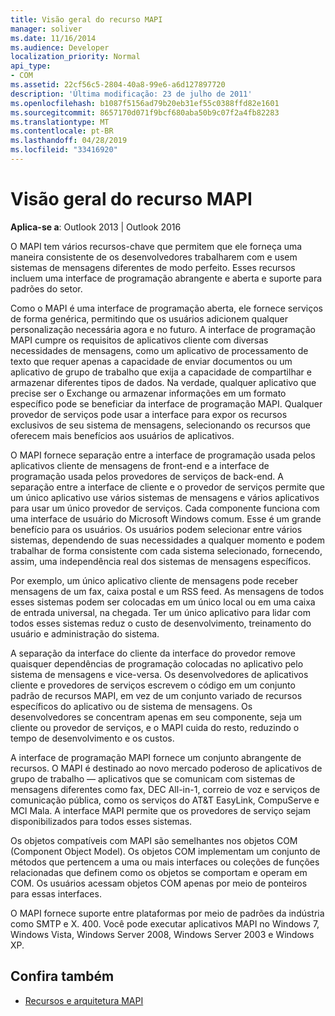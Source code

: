 ```yaml
---
title: Visão geral do recurso MAPI
manager: soliver
ms.date: 11/16/2014
ms.audience: Developer
localization_priority: Normal
api_type:
- COM
ms.assetid: 22cf56c5-2804-40a8-99e6-a6d127897720
description: 'Última modificação: 23 de julho de 2011'
ms.openlocfilehash: b1087f5156ad79b20eb31ef55c0388ffd82e1601
ms.sourcegitcommit: 8657170d071f9bcf680aba50b9c07f2a4fb82283
ms.translationtype: MT
ms.contentlocale: pt-BR
ms.lasthandoff: 04/28/2019
ms.locfileid: "33416920"
---
```

# <a name="mapi-feature-overview"></a>Visão geral do recurso MAPI
 
**Aplica-se a**: Outlook 2013 | Outlook 2016 
  
O MAPI tem vários recursos-chave que permitem que ele forneça uma maneira consistente de os desenvolvedores trabalharem com e usem sistemas de mensagens diferentes de modo perfeito. Esses recursos incluem uma interface de programação abrangente e aberta e suporte para padrões do setor. 
  
Como o MAPI é uma interface de programação aberta, ele fornece serviços de forma genérica, permitindo que os usuários adicionem qualquer personalização necessária agora e no futuro. A interface de programação MAPI cumpre os requisitos de aplicativos cliente com diversas necessidades de mensagens, como um aplicativo de processamento de texto que requer apenas a capacidade de enviar documentos ou um aplicativo de grupo de trabalho que exija a capacidade de compartilhar e armazenar diferentes tipos de dados. Na verdade, qualquer aplicativo que precise ser o Exchange ou armazenar informações em um formato específico pode se beneficiar da interface de programação MAPI. Qualquer provedor de serviços pode usar a interface para expor os recursos exclusivos de seu sistema de mensagens, selecionando os recursos que oferecem mais benefícios aos usuários de aplicativos.
  
O MAPI fornece separação entre a interface de programação usada pelos aplicativos cliente de mensagens de front-end e a interface de programação usada pelos provedores de serviços de back-end. A separação entre a interface de cliente e o provedor de serviços permite que um único aplicativo use vários sistemas de mensagens e vários aplicativos para usar um único provedor de serviços. Cada componente funciona com uma interface de usuário do Microsoft Windows comum. Esse é um grande benefício para os usuários. Os usuários podem selecionar entre vários sistemas, dependendo de suas necessidades a qualquer momento e podem trabalhar de forma consistente com cada sistema selecionado, fornecendo, assim, uma independência real dos sistemas de mensagens específicos. 
  
Por exemplo, um único aplicativo cliente de mensagens pode receber mensagens de um fax, caixa postal e um RSS feed. As mensagens de todos esses sistemas podem ser colocadas em um único local ou em uma caixa de entrada universal, na chegada. Ter um único aplicativo para lidar com todos esses sistemas reduz o custo de desenvolvimento, treinamento do usuário e administração do sistema. 
  
A separação da interface do cliente da interface do provedor remove quaisquer dependências de programação colocadas no aplicativo pelo sistema de mensagens e vice-versa. Os desenvolvedores de aplicativos cliente e provedores de serviços escrevem o código em um conjunto padrão de recursos MAPI, em vez de um conjunto variado de recursos específicos do aplicativo ou de sistema de mensagens. Os desenvolvedores se concentram apenas em seu componente, seja um cliente ou provedor de serviços, e o MAPI cuida do resto, reduzindo o tempo de desenvolvimento e os custos.
  
A interface de programação MAPI fornece um conjunto abrangente de recursos. O MAPI é destinado ao novo mercado poderoso de aplicativos de grupo de trabalho — aplicativos que se comunicam com sistemas de mensagens diferentes como fax, DEC All-in-1, correio de voz e serviços de comunicação pública, como os serviços do AT&T EasyLink, CompuServe e MCI Mala. A interface MAPI permite que os provedores de serviço sejam disponibilizados para todos esses sistemas. 
  
Os objetos compatíveis com MAPI são semelhantes nos objetos COM (Component Object Model). Os objetos COM implementam um conjunto de métodos que pertencem a uma ou mais interfaces ou coleções de funções relacionadas que definem como os objetos se comportam e operam em COM. Os usuários acessam objetos COM apenas por meio de ponteiros para essas interfaces.
  
O MAPI fornece suporte entre plataformas por meio de padrões da indústria como SMTP e X. 400. Você pode executar aplicativos MAPI no Windows 7, Windows Vista, Windows Server 2008, Windows Server 2003 e Windows XP. 
  
## <a name="see-also"></a>Confira também

- [Recursos e arquitetura MAPI](mapi-features-and-architecture.md)


